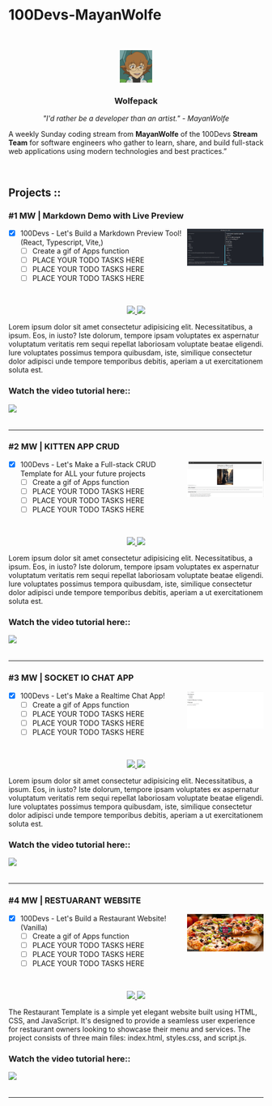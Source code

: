 # 100Devs-MayanWolfe
<br>
<br>

<div align="center">
    <img  src="assets/mw.png" width="64">
    <h3>Wolfepack</h3>
    <p><i>"I'd rather be a developer than an artist." - MayanWolfe</i></p>
    <p align="left">A weekly Sunday coding stream from <b>MayanWolfe</b> of the 100Devs <b>Stream Team</b> for software engineers who gather to learn, share, and build full-stack web applications using modern technologies and best practices.”</p>
</div>
<br>

## Projects ::
<!--                    -->
<!-- Begin Project #1   -->
<!--                    -->
<h3 href="https://www.twitch.tv/mayanwolfe" align="left">#1 MW | Markdown Demo with Live Preview</h3>
<div >
        <!-- link to project -->
    <a href='-URL TO DEMO GOES HERE-'>
    <!-- link to local image -->
        <img src="assets/markdown-demo.png" alt="" width="30%" align="right" />
    </a>
</div>

- [x] 100Devs - Let's Build a Markdown Preview Tool! (React, Typescript, Vite,)
  - [ ] Create a gif of Apps function
  - [ ] PLACE YOUR TODO TASKS HERE
  - [ ] PLACE YOUR TODO TASKS HERE
  - [ ] PLACE YOUR TODO TASKS HERE
  
<br>
<div>
    <p align="center">
        <a href="https://github.com/Mayanwolfe/Markdown_Live_Preview" target="_blank">
        <img src="https://img.shields.io/badge/Repo-lightgrey?style=plastic&labelColor=black&for-the-badge&logo=github"/>
        </a>
        <a href="-URL DEMO GOES HERE-" target="_blank">
        <img src="https://img.shields.io/badge/-Website-blue?style=plastic&labelColor=black&for-the-badge&logo=googlechrome&logoColor=white&"/>
        </a>
    </p>
    <p>Lorem ipsum dolor sit amet consectetur adipisicing elit. Necessitatibus,
a ipsum. Eos, in iusto? Iste dolorum, tempore ipsam voluptates ex aspernatur
voluptatum veritatis rem sequi repellat laboriosam voluptate beatae eligendi. Iure voluptates possimus tempora quibusdam, iste, similique consectetur dolor adipisci unde tempore temporibus debitis, aperiam a ut exercitationem soluta est.    
    </p>
    <h3>Watch the video tutorial here::</h3>
    <a href="https://www.twitch.tv/videos/1969672680" target="_blank">
    <img src="https://img.shields.io/badge/YouTube-red?style=plastic&labelColor=black&logo=youtube"/>
    </a>
</div>
<br>
<hr>

<!--                    -->
<!-- Begin Project #2   -->
<!--                    -->
<h3 href="https://www.twitch.tv/mayanwolfe" align="left">#2 MW | KITTEN APP CRUD</h3>
<div >
        <!-- link to project -->
    <a href='-URL TO DEMO GOES HERE-'>
    <!-- link to local image -->
        <img src="assets/mw_kitten-crud.png" alt="" width="30%" align="right" />
    </a>
</div>

- [x] 100Devs - Let's Make a Full-stack CRUD Template for ALL your future projects
  - [ ] Create a gif of Apps function
  - [ ] PLACE YOUR TODO TASKS HERE
  - [ ] PLACE YOUR TODO TASKS HERE
  - [ ] PLACE YOUR TODO TASKS HERE
  
<br>
<div>
    <p align="center">
        <a href="https://github.com/Mayanwolfe/Fullstack_Template_EJS_MongoDB" target="_blank">
        <img src="https://img.shields.io/badge/Repo-lightgrey?style=plastic&labelColor=black&for-the-badge&logo=github"/>
        </a>
        <a href="-URL DEMO GOES HERE-" target="_blank">
        <img src="https://img.shields.io/badge/-Website-blue?style=plastic&labelColor=black&for-the-badge&logo=googlechrome&logoColor=white&"/>
        </a>
    </p>
    <p>Lorem ipsum dolor sit amet consectetur adipisicing elit. Necessitatibus,
a ipsum. Eos, in iusto? Iste dolorum, tempore ipsam voluptates ex aspernatur
voluptatum veritatis rem sequi repellat laboriosam voluptate beatae eligendi. Iure voluptates possimus tempora quibusdam, iste, similique consectetur dolor adipisci unde tempore temporibus debitis, aperiam a ut exercitationem soluta est.    
    </p>
    <h3>Watch the video tutorial here::</h3>
    <a href="https://www.twitch.tv/videos/1951925690" target="_blank">
    <img src="https://img.shields.io/badge/YouTube-red?style=plastic&labelColor=black&logo=youtube"/>
    </a>
</div>
<br>
<hr>

<!--                    -->
<!-- Begin Project #3   -->
<!--                    -->
<h3 href="https://www.twitch.tv/mayanwolfe" align="left">#3 MW | SOCKET IO CHAT APP</h3>
<div >
        <!-- link to project -->
    <a href='-URL TO DEMO GOES HERE-'>
    <!-- link to local image -->
        <img src="assets/socketio-chatapp.png" alt="" width="30%" align="right" />
    </a>
</div>

- [x] 100Devs - Let's Make a Realtime Chat App!
  - [ ] Create a gif of Apps function
  - [ ] PLACE YOUR TODO TASKS HERE
  - [ ] PLACE YOUR TODO TASKS HERE
  - [ ] PLACE YOUR TODO TASKS HERE
  
<br>
<div>
    <p align="center">
        <a href="https://github.com/Mayanwolfe/SocketIO_ChatApp" target="_blank">
        <img src="https://img.shields.io/badge/Repo-lightgrey?style=plastic&labelColor=black&for-the-badge&logo=github"/>
        </a>
        <a href="-URL DEMO GOES HERE-" target="_blank">
        <img src="https://img.shields.io/badge/-Website-blue?style=plastic&labelColor=black&for-the-badge&logo=googlechrome&logoColor=white&"/>
        </a>
    </p>
    <p>Lorem ipsum dolor sit amet consectetur adipisicing elit. Necessitatibus,
a ipsum. Eos, in iusto? Iste dolorum, tempore ipsam voluptates ex aspernatur
voluptatum veritatis rem sequi repellat laboriosam voluptate beatae eligendi. Iure voluptates possimus tempora quibusdam, iste, similique consectetur dolor adipisci unde tempore temporibus debitis, aperiam a ut exercitationem soluta est.    
    </p>
    <h3>Watch the video tutorial here::</h3>
    <a href="https://www.twitch.tv/videos/1946045851" target="_blank">
    <img src="https://img.shields.io/badge/YouTube-red?style=plastic&labelColor=black&logo=youtube"/>
    </a>
</div>
<br>
<hr>

<!--                    -->
<!-- Begin Project #4   -->
<!--                    -->
<h3 href="https://www.twitch.tv/mayanwolfe" align="left">#4 MW | RESTUARANT WEBSITE</h3>
<div >
        <!-- link to project -->
    <a href='-URL TO DEMO GOES HERE-'>
    <!-- link to local image -->
        <img src="assets/restaurant-app.png" alt="" width="30%" align="right" />
    </a>
</div>

- [x] 100Devs - Let's Build a Restaurant Website! (Vanilla)
  - [ ] Create a gif of Apps function
  - [ ] PLACE YOUR TODO TASKS HERE
  - [ ] PLACE YOUR TODO TASKS HERE
  - [ ] PLACE YOUR TODO TASKS HERE
  
<br>
<div>
    <p align="center">
        <a href="https://github.com/Mayanwolfe/Restaurant_Template" target="_blank">
        <img src="https://img.shields.io/badge/Repo-lightgrey?style=plastic&labelColor=black&for-the-badge&logo=github"/>
        </a>
        <a href="-URL DEMO GOES HERE-" target="_blank">
        <img src="https://img.shields.io/badge/-Website-blue?style=plastic&labelColor=black&for-the-badge&logo=googlechrome&logoColor=white&"/>
        </a>
    </p>
    <p>The Restaurant Template is a simple yet elegant website built using HTML, CSS, and JavaScript. It's designed to provide a seamless user experience for restaurant owners looking to showcase their menu and services. The project consists of three main files: index.html, styles.css, and script.js.</p>
    <h3>Watch the video tutorial here::</h3>
    <a href="https://www.twitch.tv/videos/1928134407" target="_blank">
    <img src="https://img.shields.io/badge/YouTube-red?style=plastic&labelColor=black&logo=youtube"/>
    </a>
</div>
<br>
<hr>


